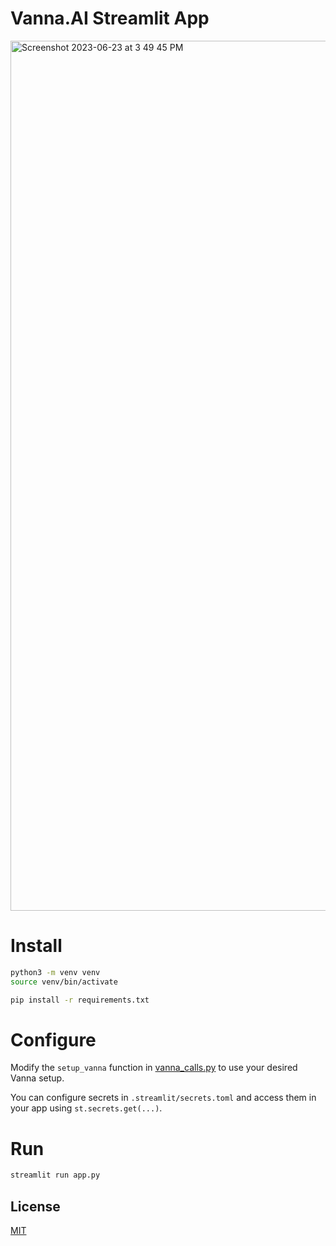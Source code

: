 # Vanna.AI Streamlit App
<img width="1392" alt="Screenshot 2023-06-23 at 3 49 45 PM" src="./assets/vanna_demo.gif">

# Install

```bash
python3 -m venv venv
source venv/bin/activate

pip install -r requirements.txt
```

# Configure
Modify the `setup_vanna` function in [vanna_calls.py](./vanna_calls.py) to use your desired Vanna setup.

You can configure secrets in `.streamlit/secrets.toml` and access them in your app using `st.secrets.get(...)`.

# Run

```bash
streamlit run app.py
```


## License
[MIT](https://choosealicense.com/licenses/mit/)
